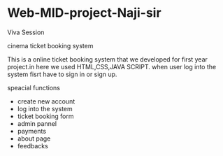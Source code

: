 # Web-MID-project-Naji-sir
Viva Session

cinema ticket booking system

This is a online ticket booking system that we developed for first year project.in here we used HTML,CSS,JAVA SCRIPT.
when user log into the system fisrt have to sign in or sign up.

speacial functions
* create new account
* log into the system
* ticket booking form
* admin pannel
* payments
* about page
* feedbacks

